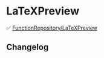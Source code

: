 # LaTeXPreview

✅ [FunctionRepository/LaTeXPreview](https://resources.wolframcloud.com/FunctionRepository/resources/LaTeXPreview)

## Changelog

